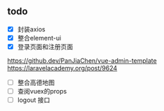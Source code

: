 ## todo

* [X]  封装axios
* [X]  整合element-ui
* [X]  登录页面和注册页面

https://github.dev/PanJiaChen/vue-admin-template
https://laravelacademy.org/post/9624
* [ ]  整合高德地图
* [ ]  查阅vuex的props
* [ ]  logout 接口

